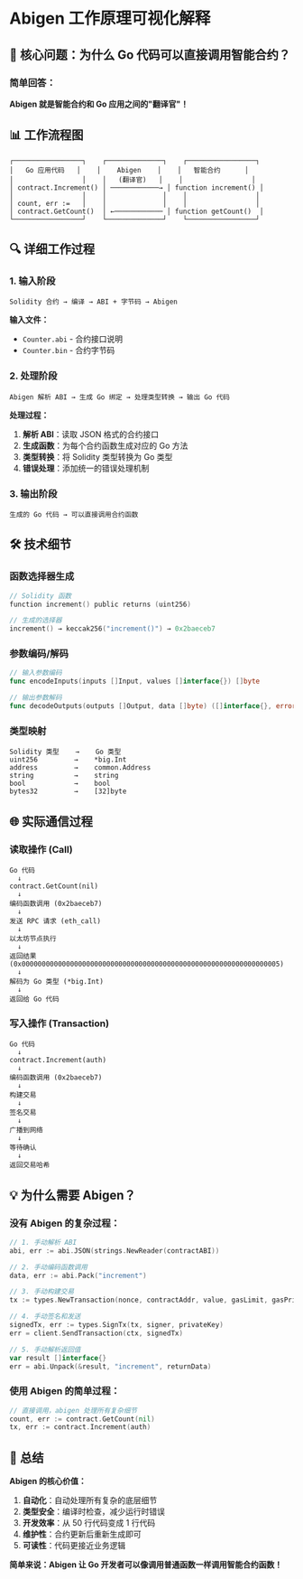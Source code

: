# Abigen 工作原理可视化解释

## 🎯 核心问题：为什么 Go 代码可以直接调用智能合约？

### 简单回答：
**Abigen 就是智能合约和 Go 应用之间的"翻译官"！**

## 📊 工作流程图

```
┌─────────────────┐    ┌──────────────┐    ┌─────────────────┐
│   Go 应用代码   │    │    Abigen    │    │   智能合约      │
│                 │    │   (翻译官)   │    │                 │
│ contract.Increment() │ ────────────→ │ function increment() │
│                 │    │              │    │                 │
│ count, err :=   │    │              │    │                 │
│ contract.GetCount()  │ ←──────────── │ function getCount()  │
└─────────────────┘    └──────────────┘    └─────────────────┘
```

## 🔍 详细工作过程

### 1. 输入阶段
```
Solidity 合约 → 编译 → ABI + 字节码 → Abigen
```

**输入文件：**
- `Counter.abi` - 合约接口说明
- `Counter.bin` - 合约字节码

### 2. 处理阶段
```
Abigen 解析 ABI → 生成 Go 绑定 → 处理类型转换 → 输出 Go 代码
```

**处理过程：**
1. **解析 ABI**：读取 JSON 格式的合约接口
2. **生成函数**：为每个合约函数生成对应的 Go 方法
3. **类型转换**：将 Solidity 类型转换为 Go 类型
4. **错误处理**：添加统一的错误处理机制

### 3. 输出阶段
```
生成的 Go 代码 → 可以直接调用合约函数
```

## 🛠️ 技术细节

### 函数选择器生成
```go
// Solidity 函数
function increment() public returns (uint256)

// 生成的选择器
increment() → keccak256("increment()") → 0x2baeceb7
```

### 参数编码/解码
```go
// 输入参数编码
func encodeInputs(inputs []Input, values []interface{}) []byte

// 输出参数解码  
func decodeOutputs(outputs []Output, data []byte) ([]interface{}, error)
```

### 类型映射
```
Solidity 类型    →    Go 类型
uint256         →    *big.Int
address         →    common.Address
string          →    string
bool            →    bool
bytes32         →    [32]byte
```

## 🌐 实际通信过程

### 读取操作 (Call)
```
Go 代码
  ↓
contract.GetCount(nil)
  ↓
编码函数调用 (0x2baeceb7)
  ↓
发送 RPC 请求 (eth_call)
  ↓
以太坊节点执行
  ↓
返回结果 (0x0000000000000000000000000000000000000000000000000000000000000005)
  ↓
解码为 Go 类型 (*big.Int)
  ↓
返回给 Go 代码
```

### 写入操作 (Transaction)
```
Go 代码
  ↓
contract.Increment(auth)
  ↓
编码函数调用 (0x2baeceb7)
  ↓
构建交易
  ↓
签名交易
  ↓
广播到网络
  ↓
等待确认
  ↓
返回交易哈希
```

## 💡 为什么需要 Abigen？

### 没有 Abigen 的复杂过程：
```go
// 1. 手动解析 ABI
abi, err := abi.JSON(strings.NewReader(contractABI))

// 2. 手动编码函数调用
data, err := abi.Pack("increment")

// 3. 手动构建交易
tx := types.NewTransaction(nonce, contractAddr, value, gasLimit, gasPrice, data)

// 4. 手动签名和发送
signedTx, err := types.SignTx(tx, signer, privateKey)
err = client.SendTransaction(ctx, signedTx)

// 5. 手动解析返回值
var result []interface{}
err = abi.Unpack(&result, "increment", returnData)
```

### 使用 Abigen 的简单过程：
```go
// 直接调用，abigen 处理所有复杂细节
count, err := contract.GetCount(nil)
tx, err := contract.Increment(auth)
```

## 🎯 总结

**Abigen 的核心价值：**

1. **自动化**：自动处理所有复杂的底层细节
2. **类型安全**：编译时检查，减少运行时错误
3. **开发效率**：从 50 行代码变成 1 行代码
4. **维护性**：合约更新后重新生成即可
5. **可读性**：代码更接近业务逻辑

**简单来说：Abigen 让 Go 开发者可以像调用普通函数一样调用智能合约函数！**
